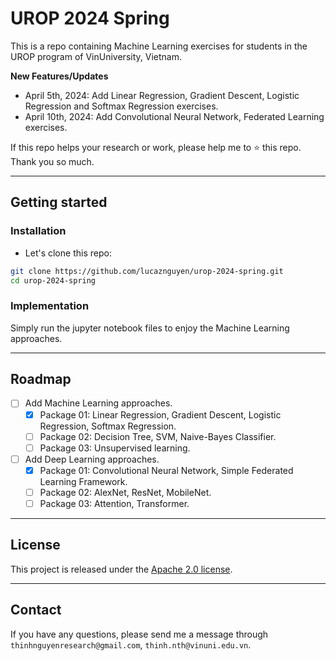 # UROP 2024 Spring
This is a repo containing Machine Learning exercises for students in the UROP program of VinUniversity, Vietnam.

**New Features/Updates**
- April 5th, 2024: Add Linear Regression, Gradient Descent, Logistic Regression and Softmax Regression exercises.
- April 10th, 2024: Add Convolutional Neural Network, Federated Learning exercises.

If this repo helps your research or work, please help me to ⭐ this repo. Thank you so much.

---

## Getting started
### Installation

- Let's clone this repo:
```bash
git clone https://github.com/lucaznguyen/urop-2024-spring.git
cd urop-2024-spring
```

### Implementation

Simply run the jupyter notebook files to enjoy the Machine Learning approaches.

---

## Roadmap

- [ ] Add Machine Learning approaches.
  - [x] Package 01: Linear Regression, Gradient Descent, Logistic Regression, Softmax Regression.
  - [ ] Package 02: Decision Tree, SVM, Naive-Bayes Classifier.
  - [ ] Package 03: Unsupervised learning.
- [ ] Add Deep Learning approaches.
  - [x] Package 01: Convolutional Neural Network, Simple Federated Learning Framework.
  - [ ] Package 02: AlexNet, ResNet, MobileNet.
  - [ ] Package 03: Attention, Transformer.

---

## License

This project is released under the [Apache 2.0 license](LICENSE).<br>

---

## Contact

If you have any questions, please send me a message through `thinhnguyenresearch@gmail.com`, `thinh.nth@vinuni.edu.vn`. 

